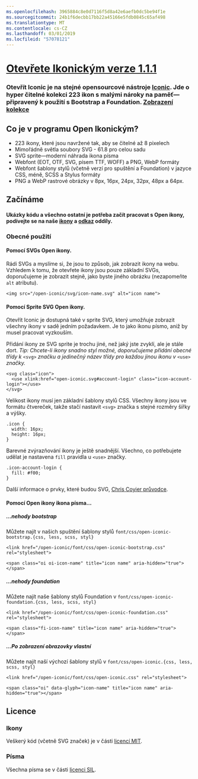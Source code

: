 ```yaml
---
ms.openlocfilehash: 3965884c8e0d7116f5d8a42e6aefb0dc5be94f1e
ms.sourcegitcommit: 24b1f6decbb17bb22a45166e5fdb0845c65af498
ms.translationtype: MT
ms.contentlocale: cs-CZ
ms.lasthandoff: 03/01/2019
ms.locfileid: "57078121"
---
```

<a name="open-iconic-v111httpuseiconiccomopen"></a>[Otevřete Ikonickým verze 1.1.1](http://useiconic.com/open)
===========

### <a name="open-iconic-is-the-open-source-sibling-of-iconichttpuseiconiccom-it-is-a-hyper-legible-collection-of-223-icons-with-a-tiny-footprintmdashready-to-use-with-bootstrap-and-foundation-view-the-collectionhttpuseiconiccomopenicons"></a>Otevřít Iconic je na stejné opensourcové nástroje [Iconic](http://useiconic.com). Jde o hyper čitelné kolekci 223 ikon s malými nároky na paměť&mdash;připravený k použití s Bootstrap a Foundation. [Zobrazení kolekce](http://useiconic.com/open#icons)



## <a name="whats-in-open-iconic"></a>Co je v programu Open Ikonickým?

* 223 ikony, které jsou navržené tak, aby se čitelné až 8 pixelech
* Mimořádně světla soubory SVG - 61.8 pro celou sadu 
* SVG sprite&mdash;moderní náhrada ikona písma
* Webfont (EOT, OTF, SVG, písem TTF, WOFF) a PNG, WebP formáty
* Webfont šablony stylů (včetně verzí pro spuštění a Foundation) v jazyce CSS, méně, SCSS a Stylus formáty
* PNG a WebP rastrové obrázky v 8px, 16px, 24px, 32px, 48px a 64px.


## <a name="getting-started"></a>Začínáme

#### <a name="for-code-samples-and-everything-else-you-need-to-get-started-with-open-iconic-check-out-our-iconshttpuseiconiccomopenicons-and-referencehttpuseiconiccomopenreference-sections"></a>Ukázky kódu a všechno ostatní je potřeba začít pracovat s Open ikony, podívejte se na naše [ikony](http://useiconic.com/open#icons) a [odkaz](http://useiconic.com/open#reference) oddíly.

### <a name="general-usage"></a>Obecné použití

#### <a name="using-open-iconics-svgs"></a>Pomocí SVGs Open ikony.

Rádi SVGs a myslíme si, že jsou to způsob, jak zobrazit ikony na webu. Vzhledem k tomu, že otevřete ikony jsou pouze základní SVGs, doporučujeme je zobrazit stejně, jako byste jiného obrázku (nezapomeňte `alt` atributu).

```
<img src="/open-iconic/svg/icon-name.svg" alt="icon name">
```

#### <a name="using-open-iconics-svg-sprite"></a>Pomocí Sprite SVG Open ikony.

Otevřít Iconic je dostupná také v sprite SVG, který umožňuje zobrazit všechny ikony v sadě jedním požadavkem. Je to jako ikonu písmo, aniž by musel pracovat vyzkouším.

Přidání ikony ze SVG sprite je trochu jiné, než jaký jste zvyklí, ale je stále dort. *Tip: Chcete-li ikony snadno styl možné, doporučujeme přidání obecné třídy k* `<svg>` *značku a jedinečný název třídy pro každou jinou ikonu v* `<use>` *značky.*  

```
<svg class="icon">
  <use xlink:href="open-iconic.svg#account-login" class="icon-account-login"></use>
</svg>
```

Velikost ikony musí jen základní šablony stylů CSS. Všechny ikony jsou ve formátu čtvereček, takže stačí nastavit `<svg>` značka s stejné rozměry šířky a výšky.

```
.icon {
  width: 16px;
  height: 16px;
}
```

Barevné zvýrazňování ikony je ještě snadnější. Všechno, co potřebujete udělat je nastavena `fill` pravidla u `<use>` značky.

```
.icon-account-login {
  fill: #f00;
}
```

Další informace o prvky, které budou SVG, [Chris Coyier průvodce](http://css-tricks.com/svg-sprites-use-better-icon-fonts/).

#### <a name="using-open-iconics-icon-font"></a>Pomocí Open ikony ikona písma...


##### <a name="with-bootstrap"></a>...nehody bootstrap

Můžete najít v našich spuštění šablony stylů `font/css/open-iconic-bootstrap.{css, less, scss, styl}`


```
<link href="/open-iconic/font/css/open-iconic-bootstrap.css" rel="stylesheet">
```


```
<span class="oi oi-icon-name" title="icon name" aria-hidden="true"></span>
```

##### <a name="with-foundation"></a>...nehody foundation

Můžete najít naše šablony stylů Foundation v `font/css/open-iconic-foundation.{css, less, scss, styl}`

```
<link href="/open-iconic/font/css/open-iconic-foundation.css" rel="stylesheet">
```


```
<span class="fi-icon-name" title="icon name" aria-hidden="true"></span>
```

##### <a name="on-its-own"></a>...Po zobrazení obrazovky vlastní

Můžete najít naší výchozí šablony stylů v `font/css/open-iconic.{css, less, scss, styl}`

```
<link href="/open-iconic/font/css/open-iconic.css" rel="stylesheet">
```

```
<span class="oi" data-glyph="icon-name" title="icon name" aria-hidden="true"></span>
```


## <a name="license"></a>Licence

### <a name="icons"></a>Ikony

Veškerý kód (včetně SVG značek) je v části [licencí MIT](http://opensource.org/licenses/MIT).

### <a name="fonts"></a>Písma

Všechna písma se v části [licenci SIL](http://scripts.sil.org/cms/scripts/page.php?item_id=OFL_web).
